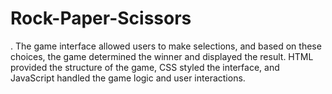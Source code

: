 # Rock-Paper-Scissors
. The game interface allowed users to make selections, and based on these choices, the game determined the winner and displayed the result. HTML provided the structure of the game, CSS styled the interface, and JavaScript handled the game logic and user interactions.

